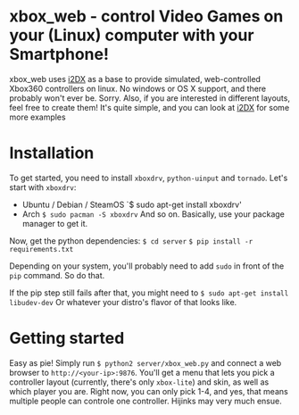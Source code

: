 xbox_web - control Video Games on your (Linux) computer with your Smartphone!
=============

xbox_web uses [i2DX](https://github.com/dtinth/i2DX) as a base to provide simulated, web-controlled Xbox360 controllers on linux. No windows or OS X support, and there probably won't ever be. Sorry. Also, if you are interested in different layouts, feel free to create them! It's quite simple, and you can look at [i2DX](https://github.com/dtinth/i2DX) for some more examples

Installation
===============

To get started, you need to install `xboxdrv`, `python-uinput` and `tornado`. Let's start with `xboxdrv`:

* Ubuntu / Debian / SteamOS
`$ sudo apt-get install xboxdrv'
* Arch
`$ sudo pacman -S xboxdrv`
And so on. Basically, use your package manager to get it.

Now, get the python dependencies:
`$ cd server`
`$ pip install -r requirements.txt`

Depending on your system, you'll probably need to add `sudo` in front of the `pip` command. So do that.

If the pip step still fails after that, you might need to
`$ sudo apt-get install libudev-dev`
Or whatever your distro's flavor of that looks like.

Getting started
============

Easy as pie! Simply run
`$ python2 server/xbox_web.py`
and connect a web browser to `http://<your-ip>:9876`. You'll get a menu that lets you pick a controller layout (currently, there's only `xbox-lite`) and skin, as well as which player you are.
Right now, you can only pick 1-4, and yes, that means multiple people can controle one controller. Hijinks may very much ensue.